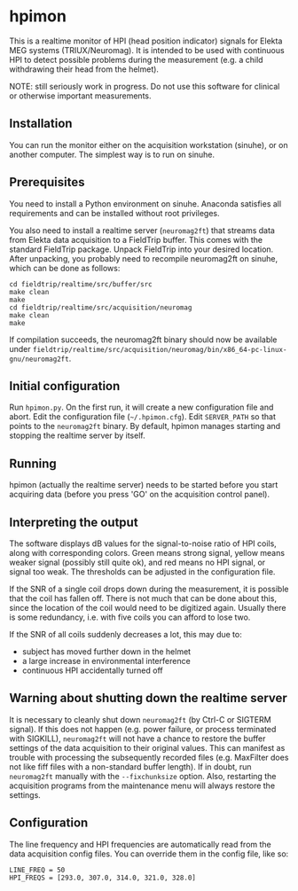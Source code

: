 # hpimon

This is a realtime monitor of HPI (head position indicator) signals for Elekta MEG systems (TRIUX/Neuromag). It is intended to be used with continuous HPI to detect possible problems during the measurement (e.g. a child withdrawing their head from the helmet).

NOTE: still seriously work in progress. Do not use this software for clinical or otherwise important measurements.

## Installation

You can run the monitor either on the acquisition workstation (sinuhe), or on another computer. The simplest way is to run on sinuhe.

## Prerequisites

You need to install a Python environment on sinuhe. Anaconda satisfies all requirements and can be installed without root privileges.

You also need to install a realtime server (`neuromag2ft`) that streams data from Elekta data acquisition to a FieldTrip buffer. This comes with the standard FieldTrip package. Unpack FieldTrip into your desired location. After unpacking, you probably need to recompile neuromag2ft on sinuhe, which can be done as follows:

```
cd fieldtrip/realtime/src/buffer/src
make clean
make
cd fieldtrip/realtime/src/acquisition/neuromag
make clean
make
```

If compilation succeeds, the neuromag2ft binary should now be available under `fieldtrip/realtime/src/acquisition/neuromag/bin/x86_64-pc-linux-gnu/neuromag2ft`.

## Initial configuration

Run `hpimon.py`. On the first run, it will create a new configuration file and abort. Edit the configuration file (`~/.hpimon.cfg`). Edit `SERVER_PATH` so that points to the `neuromag2ft` binary.  By default, hpimon manages starting and stopping the realtime server by itself.

## Running

hpimon (actually the realtime server) needs to be started before you start acquiring data (before you press 'GO' on the acquisition control panel).

## Interpreting the output

The software displays dB values for the signal-to-noise ratio of HPI coils, along with corresponding colors. Green means strong signal, yellow means weaker signal (possibly still quite ok), and red means no HPI signal, or signal too weak. The thresholds can be adjusted in the configuration file.

If the SNR of a single coil drops down during the measurement, it is possible that the coil has fallen off. There is not much that can be done about this, since the location of the coil would need to be digitized again. Usually there is some redundancy, i.e. with five coils you can afford to lose two.

If the SNR of all coils suddenly decreases a lot, this may due to:

- subject has moved further down in the helmet
- a large increase in environmental interference
- continuous HPI accidentally turned off


## Warning about shutting down the realtime server

It is necessary to cleanly shut down `neuromag2ft` (by Ctrl-C or SIGTERM signal). If this does not happen (e.g. power failure, or process terminated with SIGKILL), `neuromag2ft` will not have a chance to restore the buffer settings of the data acquisition to their original values. This can manifest as trouble with processing the subsequently recorded files (e.g. MaxFilter does not like fiff files with a non-standard buffer length). If in doubt, run `neuromag2ft` manually with the `--fixchunksize` option. Also, restarting the acquisition programs from the maintenance menu will always restore the settings.

## Configuration

The line frequency and HPI frequencies are automatically read from the data acquisition config files. You can override them in the config file, like so:

```
LINE_FREQ = 50
HPI_FREQS = [293.0, 307.0, 314.0, 321.0, 328.0]
```













